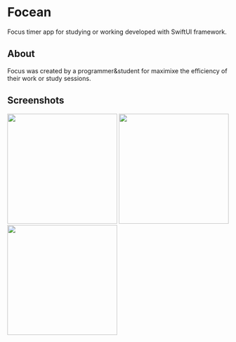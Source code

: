 # Focean
Focus timer app for studying or working developed with SwiftUI framework.

## About
Focus was created by a programmer&student for maximixe the efficiency of their work or study sessions.


## Screenshots
<img src="https://github.com/bariscansertkaya/Focean/assets/96691061/6033a567-bb46-423a-b257-5e81cf558a78" width="250">
<img src="https://github.com/bariscansertkaya/Focean/assets/96691061/a3bfa21a-2242-4857-b4e0-0a8d522ec7e2" width="250">
<img src="https://github.com/bariscansertkaya/Focean/assets/96691061/4040bba7-762e-43b3-aaed-48c63182eab6" width="250">

